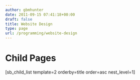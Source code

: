 ```yaml
---
author: gbmhunter
date: 2011-09-15 07:41:18+00:00
draft: false
title: Website Design
type: page
url: /programming/website-design
---
```


# Child Pages




[sb_child_list template=2 orderby=title order=asc nest_level=1]
